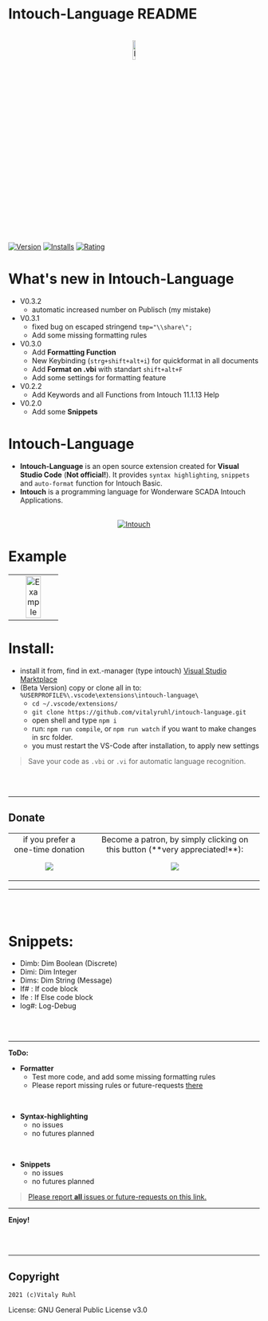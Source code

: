 # Intouch-Language README


<p align="center">
  <br />
  <a title="Intouch-Language" href="https://github.com/vitalyruhl/intouch-language"><img src="https://raw.githubusercontent.com/vitalyruhl/intouch-language/master/images/logo.png" alt="Intouch-Language Logo" width="10%" /></a>
</p>


[![Version](https://vsmarketplacebadge.apphb.com/version/Vitaly-ruhl.intouch-language.svg)](https://marketplace.visualstudio.com/items?itemName=Vitaly-ruhl.intouch-language)
[![Installs](https://vsmarketplacebadge.apphb.com/installs-short/Vitaly-ruhl.intouch-language.svg)](https://marketplace.visualstudio.com/items?itemName=Vitaly-ruhl.intouch-language)
[![Rating](https://vsmarketplacebadge.apphb.com/rating/Vitaly-ruhl.intouch-language.svg)](https://marketplace.visualstudio.com/items?itemName=Vitaly-ruhl.intouch-language) 

<!-- 
[![Build Status](https://travis-ci.org/Vitaly-ruhl/intouch-language.svg?branch=master)](https://travis-ci.org/Vitaly-ruhl/intouch-language)

-->

# What's new in Intouch-Language
- V0.3.2 
  + automatic increased number on Publisch (my mistake)
- V0.3.1 
  + fixed bug on escaped stringend `tmp="\\share\";`
  + Add some missing formatting rules
- V0.3.0 
  + Add **Formatting Function**
  + New Keybinding (`strg+shift+alt+i`) for quickformat in all documents
  + Add **Format on .vbi** with standart `shift+alt+F`
  + Add some settings for formatting feature
- V0.2.2  
  + Add Keywords and all Functions from Intouch 11.1.13 Help
- V0.2.0  
  + Add some **Snippets**

# Intouch-Language
- **Intouch-Language** is an open source extension created for **Visual Studio Code** (**Not official!**). It provides `syntax highlighting`, `snippets` and `auto-format` function for Intouch Basic.
- **Intouch** is a programming language for Wonderware SCADA Intouch Applications.



<p align="center" bgcolor:=#3f3f3f>
  <br />
  <a title="Intouch" href="https://factorysoftware.de/"><img src="https://factorysoftware.de/resources/uploads/2020/02/wonderware-germany-austria-footer.png" alt="Intouch" /></a>   
</p>

# Example
<table align="center" width="100%" border="0">
  <tr>
    <td align="center" border="0">
    <a title="Intouch-Language" href="https://github.com/vitalyruhl/intouch-language"><img src="https://raw.githubusercontent.com/vitalyruhl/intouch-language/master/images/example.gif" alt="Example" width="60%" /></a>
    </td>
  </tr>
</table>


# Install:
* install it from, find in ext.-manager (type intouch) 
[Visual Studio Marktplace](https://marketplace.visualstudio.com/items?itemName=Vitaly-ruhl.intouch-language)
* (Beta Version) copy or clone all in to: `%USERPROFILE%\.vscode\extensions\intouch-language\`
  + `cd ~/.vscode/extensions/`
  + `git clone https://github.com/vitalyruhl/intouch-language.git`
  + open shell and type `npm i`
  + run: `npm run compile`, or `npm run watch` if you want to make changes in src folder.
  + you must restart the VS-Code after installation, to apply new settings 


> Save your code as `.vbi` or `.vi` for automatic language recognition. 


<p align="center">
  <br />
  <br />
</p>


---


## Donate

<table align="center" width="100%" border="0" bgcolor:=#3f3f3f>
<tr align="center">
<td align="center">  
if you prefer a one-time donation

[![](https://www.paypalobjects.com/en_US/i/btn/btn_donateCC_LG.gif)](https://paypal.me/FamilieRuhl)
</td>

<td align="center">  
Become a patron, by simply clicking on this button (**very appreciated!**):

[![](https://c5.patreon.com/external/logo/become_a_patron_button.png)](https://www.patreon.com/join/6555448/checkout?ru=undefined)

</td>
</tr>
</table>


---

<p align="center">
  <br />
  <br />
</p>


# Snippets:
* Dimb: Dim Boolean (Discrete)
* Dimi: Dim Integer
* Dims: Dim String (Message)
* If# : If code block
* Ife : If Else code block
* log#: Log-Debug



<p align="center">
  <br />
  <br />
</p>

 - - - 

 **ToDo:**

+ **Formatter**
  + Test more code, and add some missing formatting rules
  + Please report missing rules or future-requests [there](https://github.com/vitalyruhl/intouch-language/issues)
  
<br>

+ **Syntax-highlighting**
  + no issues
  + no futures planned
  
<br>

+ **Snippets**
  + no issues
  + no futures planned

 
> [Please report **all** issues or future-requests on this link.](https://github.com/vitalyruhl/intouch-language/issues)

 - - - 


<!-- 
* **Bug**:  Keywords bug:<br /> <a title="Intouch-Language bug3" href="https://github.com/vitalyruhl/intouch-language"><img src="https://raw.githubusercontent.com/vitalyruhl/intouch-language/master/images/bugs/Screenshot_3.jpg" alt="Intouch-Language bug3" width="80%" /></a>
<br /> <br /><a title="Intouch-Language bug3" href="https://github.com/vitalyruhl/intouch-language"><img src="https://raw.githubusercontent.com/vitalyruhl/intouch-language/master/images/bugs/Screenshot_4.jpg" alt="Intouch-Language bug3" width="80%" /></a>
-->


**Enjoy!**

<br>

<br>

- - -

## Copyright
`2021 (c)Vitaly Ruhl`

License: GNU General Public License v3.0